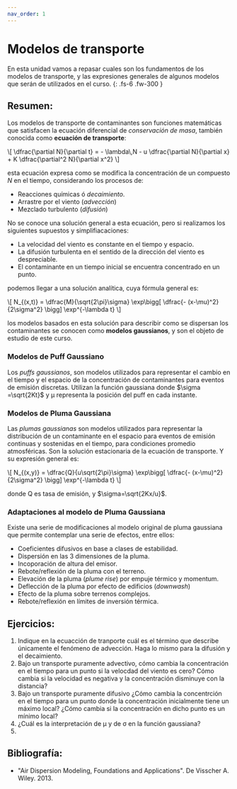 ```yaml
---
nav_order: 1
---
```


# Modelos de transporte

En esta unidad vamos a repasar cuales son los fundamentos de los modelos de transporte, y las expresiones generales de algunos modelos que serán de utilizados en el curso.
{: .fs-6 .fw-300 }

<!-- center><iframe max-width="400" aspect-ratio="0.5625" src="https://www.youtube.com/embed/MUQfKFzIOeU" frameborder="0" allow="accelerometer; autoplay; encrypted-media; gyroscope; picture-in-picture" 
allowfullscreen>
</iframe></center -->


## Resumen:
Los modelos de transporte de contaminantes son funciones matemáticas que satisfacen la ecuación diferencial de *conservación de masa*, también conocida como **ecuación de transporte**:

<p>
\[ \dfrac{\partial N}{\partial t} =  - \lambda\,N - u \dfrac{\partial N}{\partial x} + K \dfrac{\partial^2 N}{\partial x^2} \]
</p>

esta ecuación expresa como se modifica la concentración de un compuesto *N* en el tiempo, considerando los procesos de:
+ Reacciones químicas ó *decaimiento*.
+ Arrastre por el viento (*advección*)
+ Mezclado turbulento (*difusión*)

No se conoce una solución general a esta ecuación, pero si realizamos los siguientes supuestos y simplifiacaciones:
- La velocidad del viento es constante en el tiempo y espacio.
- La difusión turbulenta en el sentido de la dirección del viento es despreciable.
- El contaminante en un tiempo inicial se encuentra concentrado en un punto.

podemos llegar a una solución analítica, cuya fórmula general es:

<p>
\[ N_{(x,t)} = \dfrac{M}{\sqrt{2\pi}\sigma} \exp\bigg[ \dfrac{- (x-\mu)^2}{2\sigma^2}  \bigg] \exp^{-\lambda t} \]
</p>

los modelos basados en esta solución para describir como se dispersan los contaminantes se conocen como **modelos gaussianos**, y son el objeto de estudio de este curso.

### Modelos de Puff Gaussiano

Los *puffs gaussianos*, son modelos utilizados para representar el cambio en el tiempo y el espacio de la concentración de contaminantes para eventos de emisión discretas.
Utilizan la función gaussiana donde $\sigma =\sqrt{2Kt}$ y &mu; representa la posición del puff en cada instante.

### Modelos de Pluma Gaussiana
Las *plumas gaussianas* son modelos utilizados para representar la distribución de un contaminante en el espacio para eventos de emisión continuas y sostenidas en el tiempo, para condiciones promedio atmosféricas. 
Son la solución estacionaria de la ecuación de transporte. Y su expresión general es:

<p>
\[ N_{(x,y)} = \dfrac{Q}{u\sqrt{2\pi}\sigma} \exp\bigg[ \dfrac{- (x-\mu)^2}{2\sigma^2}  \bigg] \exp^{-\lambda t} \]
</p>

donde Q es tasa de emisión, y $\sigma=\sqrt{2Kx/u}$.

### Adaptaciones al modelo de Pluma Gaussiana

Existe una serie de modificaciones al modelo original de pluma gaussiana que permite contemplar una serie de efectos, entre ellos:
+ Coeficientes difusivos en base a clases de estabilidad.
+ Dispersión en las 3 dimensiones de la pluma.
+ Incoporación de altura del emisor.
+ Rebote/reflexión de la pluma con el terreno.
+ Elevación de la pluma (*plume rise*) por empuje térmico y momentum.
+ Deflección de la pluma por efecto de edificios (*downwash*)
+ Efecto de la pluma sobre terrenos complejos.
+ Rebote/reflexión en límites de inversión térmica.

## Ejercicios:

1. Indique en la ecuacción de tranporte cuál es el término que describe únicamente el fenómeno de advección. Haga lo mismo para la difusión y el decaimiento.
2. Bajo un transporte puramente advectivo, cómo cambia la concentración en el tiempo para un punto si la velocdad del viento es cero? Cómo cambia si la velocidad es negativa y la concentración disminuye con la distancia?
3. Bajo un transporte puramente difusivo ¿Cómo cambia la concentrción en el tiempo para un punto donde la concentración inicialmente tiene un máximo local? ¿Cómo cambia si la concentración en dicho punto es un mínimo local?
4. ¿Cuál es la interpretación de &mu; y de &sigma; en la función gaussiana?
5. 


## Bibliografía:
- "Air Dispersion Modeling, Foundations and Applications". De Visscher A. Wiley. 2013.

